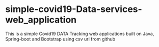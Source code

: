 # simple-covid19-Data-services-web_application
This is a simple Covid19 DATA Tracking web applications built on Java, Spring-boot and Bootstrap using csv url from github
